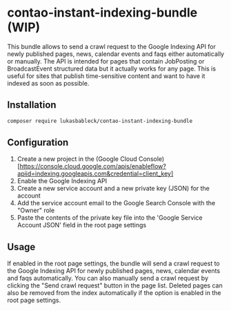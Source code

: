 # contao-instant-indexing-bundle (WIP)
This bundle allows to send a crawl request to the Google Indexing API for newly published pages, news, calendar events and faqs either automatically or manually.
The API is intended for pages that contain JobPosting or BroadcastEvent structured data but it actually works for any page.
This is useful for sites that publish time-sensitive content and want to have it indexed as soon as possible.

## Installation
```bash
composer require lukasbableck/contao-instant-indexing-bundle
```

## Configuration
1. Create a new project in the (Google Cloud Console)[https://console.cloud.google.com/apis/enableflow?apiid=indexing.googleapis.com&credential=client_key]
2. Enable the Google Indexing API
3. Create a new service account and a new private key (JSON) for the account
4. Add the service account email to the Google Search Console with the "Owner" role
5. Paste the contents of the private key file into the 'Google Service Account JSON' field in the root page settings

## Usage
If enabled in the root page settings, the bundle will send a crawl request to the Google Indexing API for newly published pages, news, calendar events and faqs automatically.
You can also manually send a crawl request by clicking the "Send crawl request" button in the page list.
Deleted pages can also be removed from the index automatically if the option is enabled in the root page settings.